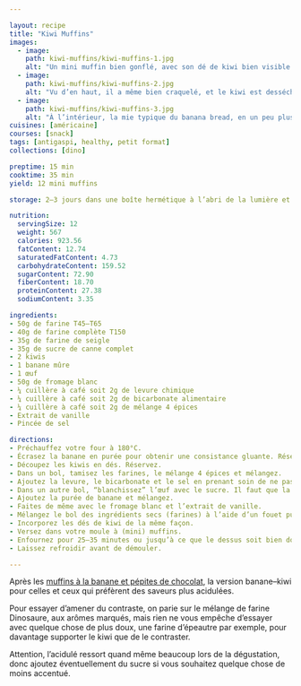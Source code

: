 ```yaml
---

layout: recipe
title: "Kiwi Muffins"
images: 
  - image: 
    path: kiwi-muffins/kiwi-muffins-1.jpg
    alt: "Un mini muffin bien gonflé, avec son dé de kiwi bien visible sur le dessus."
  - image:
    path: kiwi-muffins/kiwi-muffins-2.jpg
    alt: "Vu d’en haut, il a même bien craquelé, et le kiwi est desséché mais pas sec."
  - image:
    path: kiwi-muffins/kiwi-muffins-3.jpg
    alt: "À l’intérieur, la mie typique du banana bread, en un peu plus dense avec les farines moins raffinées du mélange Dinosaure."
cuisines: [américaine]
courses: [snack]
tags: [antigaspi, healthy, petit format]
collections: [dino]

preptime: 15 min
cooktime: 35 min
yield: 12 mini muffins

storage: 2–3 jours dans une boîte hermétique à l’abri de la lumière et de la chaleur. 5 jours au frigo. 2 mois au congélateur.

nutrition:
  servingSize: 12
  weight: 567
  calories: 923.56
  fatContent: 12.74
  saturatedFatContent: 4.73
  carbohydrateContent: 159.52
  sugarContent: 72.90
  fiberContent: 18.70
  proteinContent: 27.38
  sodiumContent: 3.35

ingredients:
- 50g de farine T45–T65 
- 40g de farine complète T150
- 35g de farine de seigle
- 35g de sucre de canne complet
- 2 kiwis
- 1 banane mûre
- 1 œuf
- 50g de fromage blanc
- ¼ cuillère à café soit 2g de levure chimique
- ¼ cuillère à café soit 2g de bicarbonate alimentaire
- ¼ cuillère à café soit 2g de mélange 4 épices
- Extrait de vanille 
- Pincée de sel 

directions:
- Préchauffez votre four à 180°C.
- Écrasez la banane en purée pour obtenir une consistance gluante. Réservez.
- Découpez les kiwis en dés. Réservez.
- Dans un bol, tamisez les farines, le mélange 4 épices et mélangez. 
- Ajoutez la levure, le bicarbonate et le sel en prenant soin de ne pas les mettre en contact pour le moment. Réservez.
- Dans un autre bol, “blanchissez” l’œuf avec le sucre. Il faut que la mixture prenne la couleur de votre sucre de canne complet, soit une teinte caramel. On ne cherche pas à incorporer trop d’air au mélange, juste à le faire mousser en surface.
- Ajoutez la purée de banane et mélangez.
- Faites de même avec le fromage blanc et l’extrait de vanille.
- Mélangez le bol des ingrédients secs (farines) à l’aide d’un fouet puis incorporez-le en 2 fois dans le bol des ingrédients humides à l’aide d’une maryse jusqu’à ce qu’il n’y ait plus de grumeau.
- Incorporez les dés de kiwi de la même façon.
- Versez dans votre moule à (mini) muffins.
- Enfournez pour 25–35 minutes ou jusqu’à ce que le dessus soit bien doré et que la pointe d’un couteau ressorte avec quelques flocons de mie.
- Laissez refroidir avant de démouler.

---
```


Après les [muffins à la banane et pépites de chocolat](banana-muffins.html), la version banane–kiwi pour celles et ceux qui préfèrent des saveurs plus acidulées. 

Pour essayer d’amener du contraste, on parie sur le mélange de farine Dinosaure, aux arômes marqués, mais rien ne vous empêche d’essayer avec quelque chose de plus doux, une farine d’épeautre par exemple, pour davantage supporter le kiwi que de le contraster.

Attention, l’acidulé ressort quand même beaucoup lors de la dégustation, donc ajoutez éventuellement du sucre si vous souhaitez quelque chose de moins accentué.